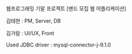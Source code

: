 웹프로그래밍 기말 프로젝트 [밴드 모집 웹 어플리케이션]

김태현 : PM, Server, DB

김가람 : UI/UX, Front

Used JDBC driver : mysql-connector-j-9.1.0

